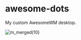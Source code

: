 # awesome-dots
My custom AwesomeWM desktop.

![m_merged(10)](https://user-images.githubusercontent.com/79030093/185996735-d9eaa8d2-1806-4c55-9942-83fb47b2b533.png)
